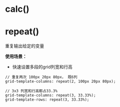 # calc()









# repeat()

重复输出给定的变量



**使用场景：**

- 快速设置多段的grid列宽和行高

```stylus
// 重复两次 100px 20px 80px， 既6列
grid-template-columns: repeat(2, 100px 20px 80px);

// 3x3 列宽和行高都占33.3%
grid-template-columns: repeat(3, 33.33%); 
grid-template-rows: repeat(3, 33.33%); 
```

